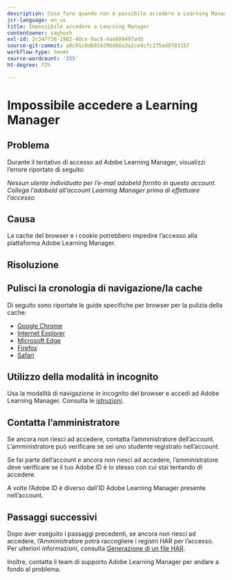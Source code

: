 ```yaml
---
description: Cosa fare quando non è possibile accedere a Learning Manager.
jcr-language: en_us
title: Impossibile accedere a Learning Manager
contentowner: saghosh
exl-id: 2c347758-1982-40ce-9ac6-4ae889497add
source-git-commit: a0c01c0d691429bd66a3a2ce4cfc175ad0703157
workflow-type: tm+mt
source-wordcount: '255'
ht-degree: 72%

---
```


# Impossibile accedere a Learning Manager

## Problema

Durante il tentativo di accesso ad Adobe Learning Manager, visualizzi l’errore riportato di seguito:

*Nessun utente individuato per l’e-mail adobeId fornito in questo account. Collega l’adobeId all’account Learning Manager prima di effettuare l’accesso.*

<!--![](assets/prime-error-message.png)-->

## Causa

La cache del browser e i cookie potrebbero impedire l’accesso alla piattaforma Adobe Learning Manager.

## Risoluzione

## Pulisci la cronologia di navigazione/la cache

Di seguito sono riportate le guide specifiche per browser per la pulizia della cache:

* [Google Chrome](https://support.google.com/accounts/answer/32050?co=GENIE.Platform%3DDesktop&amp;hl=it)
* [Internet Explorer](https://kb.wisc.edu/page.php?id=1514)
* [Microsoft Edge](https://www.bitdefender.com/support/how-to-clear-the-cache-and-cookies%C2%A0in-microsoft-edge-1914.html)
* [Firefox](https://kb.iu.edu/d/ahic)
* [Safari](https://oit.colorado.edu/tutorial/clear-web-browser-cache-safari-6)

## Utilizzo della modalità in incognito

Usa la modalità di navigazione in incognito del browser e accedi ad Adobe Learning Manager. Consulta le [istruzioni](https://support.google.com/chrome/answer/95464?co=GENIE.Platform%3DDesktop&amp;hl=it&amp;oco=0).

## Contatta l’amministratore

Se ancora non riesci ad accedere, contatta l’amministratore dell’account. L’amministratore può verificare se sei uno studente registrato nell’account.

Se fai parte dell’account e ancora non riesci ad accedere, l’amministratore deve verificare se il tuo Adobe ID è lo stesso con cui stai tentando di accedere.

A volte l’Adobe ID è diverso dall’ID Adobe Learning Manager presente nell’account.

## Passaggi successivi

Dopo aver eseguito i passaggi precedenti, se ancora non riesci ad accedere, l’Amministratore potrà raccogliere i registri HAR per l’accesso. Per ulteriori informazioni, consulta [Generazione di un file HAR](/help/migrated/kb/generate-har-file.md).

Inoltre, contatta il team di supporto Adobe Learning Manager per andare a fondo al problema.

